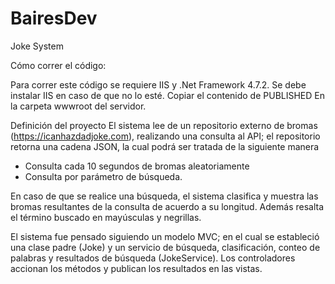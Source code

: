 # BairesDev
Joke System

Cómo correr el código:

Para correr este código se requiere IIS y .Net Framework 4.7.2. Se debe instalar IIS en caso de que no lo esté. Copiar el contenido de PUBLISHED
En la carpeta wwwroot del servidor.

Definición del proyecto
El sistema lee de un repositorio externo de bromas (https://icanhazdadjoke.com), realizando una consulta al API; el repositorio retorna
una cadena JSON, la cual podrá ser tratada de la siguiente manera

- Consulta cada 10 segundos de bromas aleatoriamente
- Consulta por parámetro de búsqueda.

En caso de que se realice una búsqueda, el sistema clasifica y muestra las bromas resultantes de la consulta de acuerdo a su longitud. 
Además resalta el término buscado en mayúsculas y negrillas.

El sistema fue pensado siguiendo un modelo MVC; en el cual se estableció una clase padre (Joke) y un servicio de búsqueda, clasificación,
conteo de palabras y resultados de búsqueda (JokeService). Los controladores accionan los métodos y publican los resultados en las vistas.
